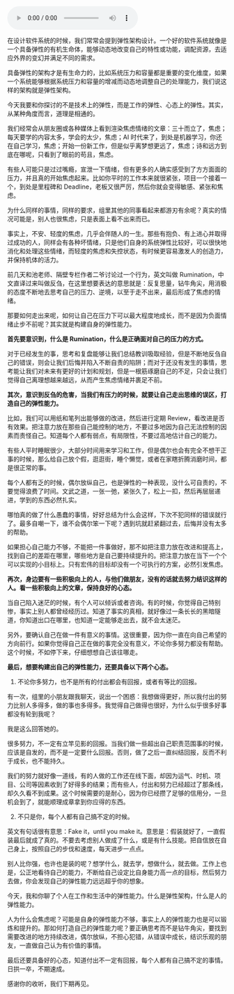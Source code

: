 <audio title="35 _ 理解并建立自己的工作弹性" src="https://static001.geekbang.org/resource/audio/01/2f/011794e77c34ed9e097ee7491b64712f.mp3" controls="controls"></audio> 
<p>在设计软件系统的时候，我们常常会提到弹性架构设计。一个好的软件系统就像是一个具备弹性的有机生命体，能够动态地改变自己的特性或功能，调配资源，去适应外界的变幻并满足不同的需求。</p>
<p>具备弹性的架构才是有生命力的，比如系统压力和容量都是重要的变化维度，如果一个系统能够根据系统压力和容量的增减而动态地调整自己的处理能力，我们说这样的架构就是弹性架构。</p>
<p>今天我要和你探讨的不是技术上的弹性，而是工作的弹性、心态上的弹性。其实，从某种角度而言，道理是相通的。</p>
<p>我们经常会从朋友圈或各种媒体上看到渲染焦虑情绪的文章：三十而立了，焦虑；每天要学的内容太多，学会的太少，焦虑；AI 时代来了，到处是机器学习，你还在自己学习，焦虑；开始一份新工作，但是似乎离梦想更远了，焦虑；诗和远方到底在哪呢，只看到了眼前的苟且，焦虑。</p>
<p>有些人可能只是过过嘴瘾，宣泄一下情绪，但有更多的人确实感受到了方方面面的压力，并且真的开始焦虑起来。比如你平时的工作本来就很紧张，项目一个接着一个，到处是里程碑和 Deadline，老板又很严厉，然后你就会变得敏感、紧张和焦虑。</p>
<p>为什么同样的事情，同样的要求，组里其他的同事看起来都游刃有余呢？真实的情况可能是，别人也很焦虑，只是表面上看不出来而已。</p>
<p>事实上，不安、轻度的焦虑，几乎会伴随人的一生。那些有抱负、有上进心并取得过成功的人，同样会有各种坏情绪，只是他们自身的系统弹性比较好，可以很快地消化和处理这些情绪，而轻度的焦虑和失控状态，有时候更容易激发人的创造力，并保持机体的活力。</p>
<p>前几天和池老师、隔壁专栏作者二爷讨论过一个行为，英文叫做 Rumination，中文直译过来叫做反刍，在这里想要表达的意思就是：反复思量，钻牛角尖，用消极的态度不断地去思考自己的压力、逆境，以至于走不出来，最后形成了焦虑的情绪。</p>
<p>那要如何走出来呢，如何让自己在压力下可以最大程度地成长，而不是因为负面情绪止步不前呢？其实就是构建自身的弹性能力。</p>
<p><strong>首先要意识到，什么是 Rumination，什么是正确面对自己的压力的方式。</strong></p>
<p>对于已经发生的事，思考和复盘能够让我们总结教训吸取经验，但是不断地反刍自己的错误，则会让我们后悔并陷入不断自责的陷阱；而对于还没有发生的事情，思考能让我们对未来有更好的计划和规划，但是一根筋琢磨自己的不足，只会让我们觉得自己离理想越来越远，从而产生焦虑情绪并裹足不前。</p>
<p><strong>其次，意识到反刍的危害，当我们有压力的时候，就要让自己走出思维的误区，打造自己的弹性能力。</strong></p>
<p>比如，我们可以用纸和笔列出能够做的改进，然后进行定期 Review，看改进是否有效果。把注意力放在那些自己能控制的地方，不要过多地因为自己无法控制的因素而责怪自己。知道每个人都有弱点，有局限性，不要过高地估计自己的能力。</p>
<p>有些人平时睡眠很少，大部分时间用来学习和工作，但是偶尔也会有完全不想干正事的时候，那么给自己放个假，逛逛街，睡个懒觉，或者在家瞎折腾消磨时间，都是很正常的事。</p>
<p>每个人都有乏的时候，偶尔放纵自己，也是弹性的一种表现，没什么可自责的，不要觉得浪费了时间。文武之道，一张一弛，紧张久了，松上一扣，然后再层层递进，学到的东西必然扎实。</p>
<p>哪怕真的做了什么愚蠢的事情，好好总结为什么会这样，下次不犯同样的错误就行了。最多自嘲一下，谁不会偶尔笨一下呢？遇到坑就赶紧翻过去，后悔并没有太多的帮助。</p>
<p>如果担心自己能力不够，不能把一件事做好，那不如把注意力放在改进和提高上，找到自己的差距在哪里，哪些地方是自己要持续提升的。把注意力放在当下一个个可以实现的小目标上。只有宏伟的目标却没有一个可执行的方案，必然引发焦虑。</p>
<!-- [[[read_end]]] -->
<p><strong>再次，身边要有一些积极向上的人，与他们做朋友，没有的话就去努力结识这样的人。看一些积极向上的文章，保持良好的心态。</strong></p>
<p>当自己陷入迷茫的时候，有个人可以倾诉或者咨询。有的时候，你觉得自己特别惨，事实上别人都曾经经历过。知道了事实的真相，就好像过一条长长的黑暗隧道，你知道出口在哪里，也知道一定能够走出去，就不会太迷茫。</p>
<p>另外，要确认自己在做一件有意义的事情。这很重要，因为你一直在向自己希望的方向前行。如果你觉得自己正在做的事完全没有意义，不论你多努力都没有帮助。这个时候，不如停下来，仔细想想自己该往哪走。</p>
<p><strong>最后，想要构建出自己的弹性能力，还要具备以下两个心态。</strong></p>
<ol>
<li>不论你多努力，也不是所有的付出都会有回报，或者有等比的回报。</li>
</ol>
<p>有一次，组里的小朋友跟我聊天，说出一个困惑：我想做得更好，所以我付出的努力比别人多得多，做的事也多得多。我觉得自己做得也很好，为什么似乎很多好事都没有轮到我呢？</p>
<p>我是这么回答她的。</p>
<p>很多努力，不一定有立竿见影的回报。当我们做一些超出自己职责范围事的时候，应该是自发的，而不是一定要什么回报。否则，做了之后一直纠结回报，反而不利于成长，也不能持久。</p>
<p>我们的努力就好像一道线，有的人做的工作还在线下面，却因为运气、时机、项目、公司等因素收到了好得多的结果；而有些人，付出和努力已经超过了那条线，却久久看不到成果。这个时候需要的是耐心，因为你已经攒了足够的信用分，一旦机会到了，就能顺理成章拿到你应得的东西。</p>
<ol start="2">
<li>不只是你，每个人都有自己搞不定的时候。</li>
</ol>
<p>英文有句话很有意思：Fake it，until you make it。意思是：假装就好了，一直假装最后就成了真的。不要去考虑别人做成了什么，或是有什么技能。把自信放在自己身上，按照自己的步伐和速度，每天进步一点点。</p>
<p>别人比你强，也许也是装的呢？想学什么，就去学，想做什么，就去做。工作上也是，公正地看待自己的能力，不断给自己设定比自身能力高一点的目标，然后努力去做，你会发现自己的弹性能力远远超乎你的想象。</p>
<p>今天，我和你聊了个人在工作和生活中的弹性能力。什么是弹性架构，什么是人的弹性能力。</p>
<p>人为什么会焦虑呢？可能是自身的弹性能力不够，事实上人的弹性能力也是可以锻炼和提升的。那如何打造自己的弹性能力呢？要正确思考而不是钻牛角尖，要找到需要改进的地方持续改进，偶尔放纵，不担心犯错，从错误中成长，结识乐观的朋友，一直做自己认为有价值的事情。</p>
<p>最后还要具备好的心态，知道付出不一定有回报，每个人都有自己搞不定的事情。日拱一卒，不期速成。</p>
<p>感谢你的收听，我们下期再见。</p>
